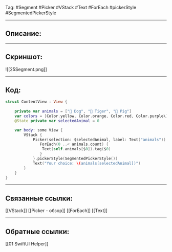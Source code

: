 Tag: #Segment #Picker #VStack #Text #ForEach #pickerStyle #SegmentedPickerStyle

---
## Описание:


---
## Скриншот:
![[25Segment.png]]

---
## Код:

``` swift
struct ContentView : View {
    
    private var animals = ["🐶 Dog", "🐯 Tiger", "🐷 Pig"]
    var colors = [Color.yellow, Color.orange, Color.red, Color.purple\]
    @State private var selectedAnimal = 0

    var body: some View {
        VStack {
            Picker(selection: $selectedAnimal, label: Text("animals")) {
               ForEach(0 ..< animals.count) {
                Text(self.animals[$0]).tag($0)
               }
            }.pickerStyle(SegmentedPickerStyle())
            Text("Your choice: \(animals[selectedAnimal])")
        }
    }
}

```

---
## Связанные ссылки:
[[VStack]]
[[Picker - обзор]]
[[ForEach]]
[[Text]]

---
## Обратные ссылки:
[[01 SwiftUI Helper]]

